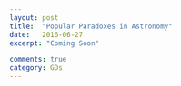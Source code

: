 ```yaml
---
layout: post
title:  "Popular Paradoxes in Astronomy"
date:   2016-06-27
excerpt: "Coming Soon"

comments: true
category: GDs
---
```

